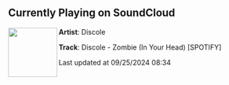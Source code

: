 ## Currently Playing on SoundCloud

[<img align="left" width="100" src="https://i1.sndcdn.com/artworks-weindjWcqp2FCs7A-xfuxFA-t500x500.jpg">](https://soundcloud.com/discolemusic/discole-zombie-in-your-head-techno)

**Artist**: Discole 

**Track**: Discole - Zombie (In Your Head) [SPOTIFY]

Last updated at 09/25/2024 08:34
